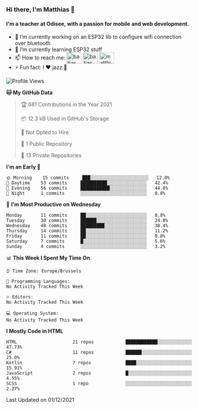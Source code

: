 ### Hi there, I'm Matthias 👋

#### I'm a teacher at Odisee, with a passion for mobile and web development.

- 🔭 I’m currently working on an ESP32 lib to configure wifi connection over bluetooth
- 🌱 I’m currently learning ESP32 stuff
- 📫 How to reach me: <a href="https://dev.to/batjas" target="_blank"><img align="center" src="https://raw.githubusercontent.com/rahuldkjain/github-profile-readme-generator/master/src/images/icons/Social/devto.svg" alt="batjas" height="30" width="40" /></a>
<a href="https://twitter.com/batjas" target="_blank"><img align="center" src="https://raw.githubusercontent.com/rahuldkjain/github-profile-readme-generator/master/src/images/icons/Social/twitter.svg" alt="batjas" height="30" width="40" /></a>
<a href="https://linkedin.com/in/matthiasdruwé" target="_blank"><img align="center" src="https://raw.githubusercontent.com/rahuldkjain/github-profile-readme-generator/master/src/images/icons/Social/linked-in-alt.svg" alt="matthiasdruwé" height="30" width="40" /></a>
- ⚡ Fun fact: I ❤ jazz 🎷


<!--START_SECTION:waka-->
![Profile Views](http://img.shields.io/badge/Profile%20Views-221-blue)

**🐱 My GitHub Data** 

> 🏆 681 Contributions in the Year 2021
 > 
> 📦 12.3 kB Used in GitHub's Storage 
 > 
> 🚫 Not Opted to Hire
 > 
> 📜 1 Public Repository 
 > 
> 🔑 13 Private Repositories  
 > 
**I'm an Early 🐤** 

```text
🌞 Morning    15 commits     ███░░░░░░░░░░░░░░░░░░░░░░   12.0% 
🌆 Daytime    53 commits     ██████████░░░░░░░░░░░░░░░   42.4% 
🌃 Evening    56 commits     ███████████░░░░░░░░░░░░░░   44.8% 
🌙 Night      1 commits      ░░░░░░░░░░░░░░░░░░░░░░░░░   0.8%

```
📅 **I'm Most Productive on Wednesday** 

```text
Monday       11 commits     ██░░░░░░░░░░░░░░░░░░░░░░░   8.8% 
Tuesday      30 commits     ██████░░░░░░░░░░░░░░░░░░░   24.0% 
Wednesday    48 commits     █████████░░░░░░░░░░░░░░░░   38.4% 
Thursday     14 commits     ██░░░░░░░░░░░░░░░░░░░░░░░   11.2% 
Friday       11 commits     ██░░░░░░░░░░░░░░░░░░░░░░░   8.8% 
Saturday     7 commits      █░░░░░░░░░░░░░░░░░░░░░░░░   5.6% 
Sunday       4 commits      ░░░░░░░░░░░░░░░░░░░░░░░░░   3.2%

```


📊 **This Week I Spent My Time On** 

```text
⌚︎ Time Zone: Europe/Brussels

💬 Programming Languages: 
No Activity Tracked This Week

🔥 Editors: 
No Activity Tracked This Week

💻 Operating System: 
No Activity Tracked This Week

```

**I Mostly Code in HTML** 

```text
HTML                     21 repos            ████████████░░░░░░░░░░░░░   47.73% 
C#                       11 repos            ██████░░░░░░░░░░░░░░░░░░░   25.0% 
Kotlin                   7 repos             ████░░░░░░░░░░░░░░░░░░░░░   15.91% 
JavaScript               2 repos             █░░░░░░░░░░░░░░░░░░░░░░░░   4.55% 
SCSS                     1 repo              ░░░░░░░░░░░░░░░░░░░░░░░░░   2.27%

```



 Last Updated on 01/12/2021
<!--END_SECTION:waka-->
